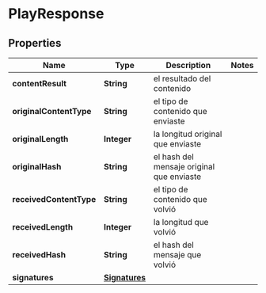 

# PlayResponse


## Properties

| Name | Type | Description | Notes |
|------------ | ------------- | ------------- | -------------|
|**contentResult** | **String** | el resultado del contenido |  |
|**originalContentType** | **String** | el tipo de contenido que enviaste |  |
|**originalLength** | **Integer** | la longitud original que enviaste |  |
|**originalHash** | **String** | el hash del mensaje original que enviaste |  |
|**receivedContentType** | **String** | el tipo de contenido que volvió |  |
|**receivedLength** | **Integer** | la longitud que volvió |  |
|**receivedHash** | **String** | el hash del mensaje que volvió |  |
|**signatures** | [**Signatures**](Signatures.md) |  |  |




